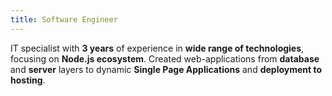 ```yaml
---
title: Software Engineer
---
```


IT specialist with **3 years** of experience in **wide range of technologies**, focusing on **Node.js ecosystem**. Created web-applications from **database** and **server** layers to dynamic **Single Page Applications** and **deployment to hosting**.